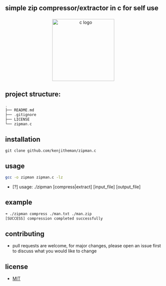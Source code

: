 ## simple zip compressor/extractor in c for self use

###

<div align="center">
  <img src="https://cdn.jsdelivr.net/gh/devicons/devicon/icons/c/c-line.svg" height="200" alt="c logo"  />
</div>

###

## project structure:

```c
.
├── README.md
├── .gitignore
├── LICENSE
└── zipman.c
```

## installation

```shell
git clone github.com/kenjitheman/zipman.c
```

## usage

```sh
gcc -o zipman zipman.c -lz
```

- [?] usage: ./zipman [compress|extract] [input_file] [output_file]

## example

```sh
➜ ./zipman compress ./man.txt ./man.zip
[SUCCESS] compression completed successfully
```

## contributing

- pull requests are welcome, for major changes, please open an issue first to
  discuss what you would like to change

## license

- [MIT](https://choosealicense.com/licenses/mit/)
